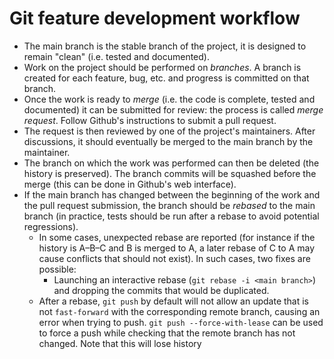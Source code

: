 
# Git feature development workflow

- The main branch is the stable branch of the project, it is designed to
  remain "clean" (i.e. tested and documented).
- Work on the project should be performed on *branches*. A branch is created
  for each feature, bug, etc. and progress is committed on that branch.
- Once the work is ready to *merge* (i.e. the code is complete, tested and
  documented) it can be submitted for review: the process is called *merge
  request*. Follow Github's instructions to submit a pull request.
- The request is then reviewed by one of the project's maintainers. After
  discussions, it should eventually be merged to the main branch by the
  maintainer.
- The branch on which the work was performed can then be deleted (the history is
  preserved). The branch commits will be squashed before the merge (this can
  be done in Github's web interface).
- If the main branch has changed between the beginning of the work and the
  pull request submission, the branch should be *rebased* to the main branch
  (in practice, tests should be run after a rebase to avoid potential
  regressions).
    - In some cases, unexpected rebase are reported (for instance if the history
      is A&#x2013;B&#x2013;C and B is merged to A, a later rebase of C to A may cause
      conflicts that should not exist). In such cases, two fixes are possible:
        - Launching an interactive rebase (`git rebase -i <main branch>`) and dropping the commits that would be
          duplicated.
    - After a rebase, `git push` by default will not allow an update that is not `fast-forward`
      with the corresponding remote branch, causing an error when trying to push.
      `git push --force-with-lease` can be used to force a push while checking that the remote branch has not changed.
      Note that this will lose history
